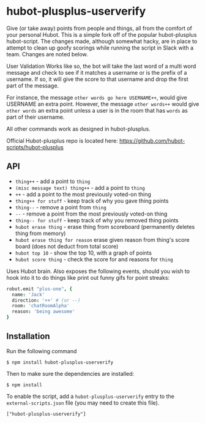 hubot-plusplus-userverify
==============

Give (or take away) points from people and things, all from the comfort of your
personal Hubot. This is a simple fork off of the popular hubot-plusplus hubot-script.
The changes made, although somewhat hacky, are in place to attempt to clean up
goofy scorings while running the script in Slack with a team. Changes are noted
below.

User Validation Works like so, the bot will take the last word of a multi word 
message and check to see if it matches a username or is the prefix of a username.
If so, it will give the score to that username and drop the first part of the
message. 

For instance, the message `other words go here USERNAME++`, would give USERNAME
an extra point. However, the message `other words++` would give `other words` an
extra point unless a user is in the room that has `words` as part of their username.

All other commands work as designed in hubot-plusplus.

Official Hubot-plusplus repo is located here: https://github.com/hubot-scripts/hubot-plusplus

API
---

* `thing++` - add a point to `thing`
* `(misc message text) thing++` - add a point to `thing`
* `++` - add a point to the most previously voted-on thing
* `thing++ for stuff` - keep track of why you gave thing points
* `thing--` - remove a point from `thing`
* `--` - remove a point from the most previously voted-on thing
* `thing-- for stuff` - keep track of why you removed thing points
* `hubot erase thing` - erase thing from scoreboard (permanently deletes thing from memory)
* `hubot erase thing for reason` erase given reason from thing's score board (does not deduct from total score)
* `hubot top 10` - show the top 10, with a graph of points
* `hubot score thing` - check the score for and reasons for `thing`

Uses Hubot brain. Also exposes the following events, should you wish to hook
into it to do things like print out funny gifs for point streaks:

```coffeescript
robot.emit "plus-one", {
  name: 'Jack'
  direction: '++' # (or --)
  room: 'chatRoomAlpha'
  reason: 'being awesome'
}
```

## Installation

Run the following command 

    $ npm install hubot-plusplus-userverify

Then to make sure the dependencies are installed:

    $ npm install

To enable the script, add a `hubot-plusplus-userverify` entry to the `external-scripts.json`
file (you may need to create this file).

    ["hubot-plusplus-userverify"]
